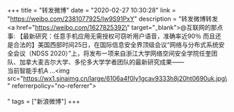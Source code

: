+++
title = "转发微博"
date = "2020-02-27 10:30:28"
link = "https://weibo.com/2381077925/Iw9S91PxY"
description = "转发微博转发 <a href=\"https://weibo.com/1627825392\" target=\"_blank\">@互联网的那点事</a>: 【最新研究：任意手机应用无需授权可窃听用户语音，准确率近90％ 而且还是合法的】美国西部时间25日，在国际信息安全界顶级会议“网络与分布式系统安全会议（NDSS 2020）”上，将发布一项来自浙江大学网络空间安全学院任奎团队、加拿大麦吉尔大学、多伦多大学学者团队的最新研究成果——<br>当前智能手机A ...<img src=\"https://wx1.sinaimg.cn/large/6106a4f0ly1gcav9333h8j20ht0690uk.jpg\" referrerpolicy=\"no-referrer\"><br><br>"
tags = ["新浪微博"]
+++
